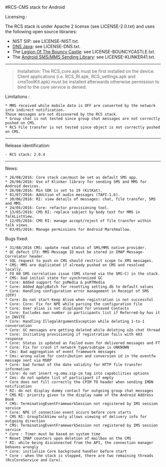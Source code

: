 #RCS-CMS stack for Android 

Licensing :

The RCS stack is under Apache 2 license (see LICENSE-2.0.txt) and uses the following open source libraries:

 - NIST SIP: see LICENSE-NIST.txt.
 - [DNS Java](http://www.dnsjava.org/): see LICENSE-DNS.txt.
 - The [Legion Of The Bouncy Castle](http://www.bouncycastle.org/java.html): see LICENSE-BOUNCYCASTLE.txt.
 - The [Android SMS/MMS Sending Library](https://github.com/klinker41/android-smsmms): see LICENSE-KLINKER41.txt.

----------

> Installation:
> The RCS\_core.apk must be first installed on the device. Client applications (i.e. RCS_RI.apk, RCS_settings.apk and cmsToolKit.apk) must be installed afterwards otherwise permission to bind to the core service is denied.

Limitations :

	* MMS received while mobile data is OFF are converted by the network into indirect notification. 
	Those messages are not discovered by the RCS stack.
	* Group chat is not tested since group chat messages are not correctly pushed on CMS.
	* RCS File transfer is not tested since object is not correctly pushed on CMS.

----------

Release identification:

	- RCS stack: 2.0.4

----------

News:
	
	* 26/08/2016: Core stack can/must be set as default SMS app.
	* 26/08/2016: Use of Klinker library for sending SMS and MMS for Android devices.
	* 26/08/2016: Min SDK is set to 19 (KitKat).
	* 01/07/2016: Addition of audio messages (TAPI-1.6).
	* 30/06/2016: RI: view details of messages: chat, file transfer, SMS and MMS.
	* 24/05/2016: Core: refactor provisioning tool.
	* 13/05/2016: CMS RI: replace subject by body text for MMS in TalkListView.
	* 12/05/2016: CMS RI: manage accept/reject of file transfer within talk views.
	* 03/05/2016: Manage permissions for Android Marshmallow.

Bugs fixed:

	* 31/08/2016 CMS: update read status of SMS/MMS native provider.
	* QC defect 173: MMS Message ID must be stored in IMAP Message-Correlator header. 
	* SQL request to push on CMS should restrict scope to XMS messages.
	* CMS: MMS are duplicated if already pushed on CMS and resolved locally.
	* FO 60 SMS correlation issue (SMS stored via the SMS-C) in the stack.
	* CMS: bad initial state for synchronized GC
	* Core: Added support for psMedia & psRTMedia
	* Core: Added ApplyBatch for resetting setting.db to default values
	* Core: Handling configuration error management in Receipt of SMS (OTP)
	* Core: Do not start Keep Alive when registration is not successful
	* Core: Core: Fix for NPE while parsing the configuration file
	* Core: User alias is not displayed for unsaved Contacts
	* Core: Excludes own number in participants list if Referred-by has it in INVITE
	* Core: Handling IllegalArgumentException while deleting 1-to-1 conversation
	* Core: GC messages are getting deleted while deleting o2o chat thread
	* Core: Initiating provisioning if registration fails with 403 response
	* Core: Status is updated as Failed even for delivered messages and FT
    * Core: Fix for crash if network type/subtype is UNKNOWN
	* Cms: Bad aggregation of event framework messages
	* Cms: wrong value for contribution and conversion id in the eventfw message sent via MSRP
	* Core: bad format of the date validity for HTTP file transfer information
	* Core: do not insert +g.oma.sip-im tag into capabilities options
	* Cms: do not update list of participant if empty
	* Core does not fill correctly the CPIM TO header when sending IMDN notification
	* RI: do not display dummy contact for outgoing group chat messages
	* CMS RI: priority given to the display name of the Android Address Book
	* CMS: TerminatingEventFrameworkSession not registered by IMS session service
	* Core: NPE if connection event occurs before core starts
	* CMS RI: GroupTalkView only allows viewing of delivery info for outgoing direction
	* CMS: TerminatingEventFrameworkSession not registered by IMS session service
	* Core : Timer must be based on system time
	* Reset IMAP counters upon deletion of mailbox on the CMS
	* RI: while being disconnected from the API, the connection manager behaves wrongly
	* Core: initialize Core background handler before start
	* Core : when the stack is stopped, there are two remaining threads (RcsCoreService and Core).

	